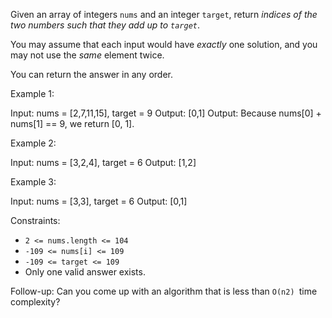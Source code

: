 Given an array of integers `nums` and an integer `target`, return *indices of the two numbers such that they add up to `target`*.

You may assume that each input would have *exactly* one solution, and you may not use the *same* element twice.

You can return the answer in any order.

Example 1:

Input: nums = [2,7,11,15], target = 9
Output: [0,1]
Output: Because nums[0] + nums[1] == 9, we return [0, 1].

Example 2:

Input: nums = [3,2,4], target = 6
Output: [1,2]

Example 3:

Input: nums = [3,3], target = 6
Output: [0,1]

Constraints:

-   `2 <= nums.length <= 104`
-   `-109 <= nums[i] <= 109`
-   `-109 <= target <= 109`
-   Only one valid answer exists.

Follow-up: Can you come up with an algorithm that is less than `O(n2) `time complexity?